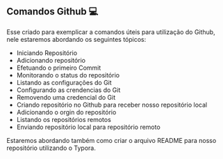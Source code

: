 ## Comandos Github :computer: ##


Esse criado para exemplicar a comandos úteis para utilização do Github, nele estaremos abordando os seguintes tópicos:

* Iniciando Repositório
* Adicionando repositório
* Efetuando o primeiro Commit
* Monitorando o status do repositório
* Listando as configurações do Git
* Configurando as crendencias do Git
* Removendo uma credencial do Git
* Criando repositório no Github para receber nosso repositório local
* Adicionando o orgin do repositório
* Listando os repositórios remotos
* Enviando repositório local para repositório remoto


Estaremos abordando também como criar o arquivo README para nosso repositório utilizando o Typora.

